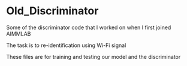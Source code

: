 # Old_Discriminator
Some of the discriminator code that I worked on when I first joined AIMMLAB

The task is to re-identification using Wi-Fi signal

These files are for training and testing our model and the discriminator
